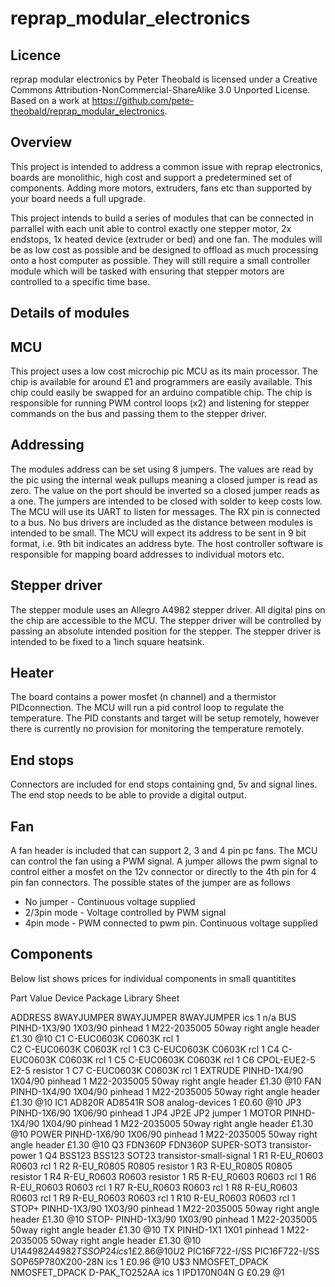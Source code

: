 reprap_modular_electronics
==========================


Licence
-------
reprap modular electronics by Peter Theobald is licensed under a
Creative Commons Attribution-NonCommercial-ShareAlike 3.0 Unported
License.
Based on a work at
https://github.com/pete-theobald/reprap_modular_electronics.


Overview
--------
This project is intended to address a common issue with reprap
electronics, boards are monolithic, high cost and support a
predetermined set of components. Adding more motors, extruders, fans etc
than supported by your board needs a full upgrade.

This project intends to build a series of modules that can be
connected in parrallel with each unit able to control exactly one
stepper motor, 2x endstops, 1x heated device (extruder or bed) and one
fan. The modules will be as low cost as possible and be designed to
offload as much processing onto a host computer as possible. They will
still require a small controller module which will be tasked with
ensuring that stepper motors are controlled to a specific time base.

Details of modules
------------------

MCU
---
This project uses a low cost microchip pic MCU as its main processor.
The chip is available for around £1 and programmers are easily
available. This chip could easily be swapped for an arduino compatible 
chip. The chip is responsible for running PWM control loops (x2) and
listening for stepper commands on the bus and passing them to the
stepper driver.

Addressing
----------
The modules address can be set using 8 jumpers. The values are read by
the pic using the internal weak pullups meaning a closed jumper is read
as zero. The value on the port should be inverted so a closed jumper 
reads as a one. The jumpers are intended to be closed with solder to
keep costs low.
The MCU will use its UART to listen for messages. The RX pin is
connected to a bus. No bus drivers are included as the distance between
modules is intended to be small. The MCU will expect its address to be
sent in 9 bit format, i.e. 9th bit indicates an address byte.
The host controller software is responsible for mapping board addresses
to individual motors etc.

Stepper driver
--------------
The stepper module uses an Allegro A4982 stepper driver. All digital
pins on the chip are accessible to the MCU. The stepper driver will be
controlled by passing an absolute intended position for the stepper.
The stepper driver is intended to be fixed to a 1inch square heatsink.

Heater
------
The board contains a power mosfet (n channel) and a thermistor
PIDconnection. The MCU will run a pid control loop to regulate the
temperature. The PID constants and target will be setup remotely,
however there is currently no provision for monitoring the temperature
remotely.

End stops
---------
Connectors are included for end stops containing gnd, 5v and signal
lines. The end stop needs to be able to provide a digital output.

Fan
---
A fan header is included that can support 2, 3 and 4 pin pc fans.
The MCU can control the fan using a PWM signal. A jumper allows the pwm
signal to control either a mosfet on the 12v connector or directly to
the 4th pin for 4 pin fan connectors.
The possible states of the jumper are as follows
* No jumper - Continuous voltage supplied
* 2/3pin mode - Voltage controlled by PWM signal
* 4pin mode - PWM connected to pwm pin. Continuous voltage supplied


Components
----------
Below list shows prices for individual components in small quantitites

Part     Value          Device         Package           Library                 Sheet

ADDRESS  8WAYJUMPER     8WAYJUMPER     8WAYJUMPER        ics                     1		n/a
BUS                     PINHD-1X3/90   1X03/90           pinhead                 1		M22-2035005 50way right angle header £1.30 @10
C1                      C-EUC0603K     C0603K            rcl                     1		
C2                      C-EUC0603K     C0603K            rcl                     1
C3                      C-EUC0603K     C0603K            rcl                     1
C4                      C-EUC0603K     C0603K            rcl                     1
C5                      C-EUC0603K     C0603K            rcl                     1
C6                      CPOL-EUE2-5    E2-5              resistor                1
C7                      C-EUC0603K     C0603K            rcl                     1
EXTRUDE                 PINHD-1X4/90   1X04/90           pinhead                 1		M22-2035005 50way right angle header £1.30 @10
FAN                     PINHD-1X4/90   1X04/90           pinhead                 1		M22-2035005 50way right angle header £1.30 @10
IC1      AD820R         AD8541R        SO8               analog-devices          1		£0.60 @10
JP3                     PINHD-1X6/90   1X06/90           pinhead                 1
JP4                     JP2E           JP2               jumper                  1
MOTOR                   PINHD-1X4/90   1X04/90           pinhead                 1		M22-2035005 50way right angle header £1.30 @10
POWER                   PINHD-1X6/90   1X06/90           pinhead                 1		M22-2035005 50way right angle header £1.30 @10
Q3       FDN360P        FDN360P        SUPER-SOT3        transistor-power        1
Q4       BSS123         BSS123         SOT23             transistor-small-signal 1
R1                      R-EU_R0603     R0603             rcl                     1
R2                      R-EU_R0805     R0805             resistor                1
R3                      R-EU_R0805     R0805             resistor                1
R4                      R-EU_R0603     R0603             resistor                1
R5                      R-EU_R0603     R0603             rcl                     1
R6                      R-EU_R0603     R0603             rcl                     1
R7                      R-EU_R0603     R0603             rcl                     1
R8                      R-EU_R0603     R0603             rcl                     1
R9                      R-EU_R0603     R0603             rcl                     1
R10                     R-EU_R0603     R0603             rcl                     1
STOP+                   PINHD-1X3/90   1X03/90           pinhead                 1		M22-2035005 50way right angle header £1.30 @10
STOP-                   PINHD-1X3/90   1X03/90           pinhead                 1		M22-2035005 50way right angle header £1.30 @10
TX                      PINHD-1X1      1X01              pinhead                 1		M22-2035005 50way right angle header £1.30 @10
U$1      A4982          A4982          TSSOP24           ics                     1		£2.86 @10
U$2      PIC16F722-I/SS PIC16F722-I/SS SOP65P780X200-28N ics                     1		£0.96 @10
U$3      NMOSFET_DPACK  NMOSFET_DPACK  D-PAK_TO252AA     ics                     1		IPD170N04N G £0.29 @1



















